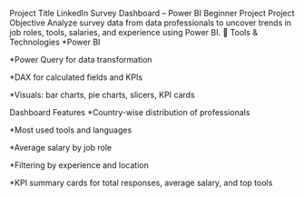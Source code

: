 Project Title
LinkedIn Survey Dashboard – Power BI Beginner Project
Project Objective
Analyze survey data from data professionals to uncover trends in job roles, tools, salaries, and experience using Power BI.
🧰 Tools & Technologies
*Power BI

*Power Query for data transformation

*DAX for calculated fields and KPIs

*Visuals: bar charts, pie charts, slicers, KPI cards


 Dashboard Features
*Country-wise distribution of professionals

*Most used tools and languages

*Average salary by job role

*Filtering by experience and location

*KPI summary cards for total responses, average salary, and top tools
